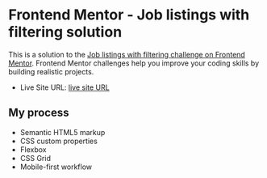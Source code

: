 # Frontend Mentor - Job listings with filtering solution

This is a solution to the [Job listings with filtering challenge on Frontend Mentor](https://www.frontendmentor.io/challenges/job-listings-with-filtering-ivstIPCt). Frontend Mentor challenges help you improve your coding skills by building realistic projects.

- Live Site URL: [live site URL](https://superlative-crepe-c750ad.netlify.app/)

## My process

- Semantic HTML5 markup
- CSS custom properties
- Flexbox
- CSS Grid
- Mobile-first workflow
